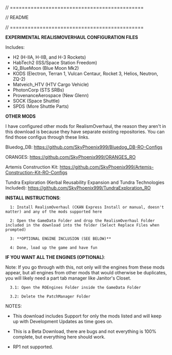 //  =============================================

//  README

//  ============================================= 


**EXPERIMENTAL REALISMOVERHAUL CONFIGURATION FILES**

Includes:

- H2 (H-IIA, H-IIB, and H-3 Rockets)
- HabTech2 (ISS/Space Station Freedom)
- IQ_BlueMoon (Blue Moon Mk2)
- KODS (Electron, Terran 1, Vulcan Centaur, Rocket 3, Helios, Neutron, ZQ-2)
- Matveich_HTV (HTV Cargo Vehicle)
- PhotonCorp (STS SRBs)
- ProvenanceAerospace (New Glenn)
- SOCK (Space Shuttle)
- SPDS (More Shuttle Parts)

  

**OTHER MODS**

I have configured other mods for RealismOverhaul, the reason they aren't in this download is because they have separate existing repositories.
You can find those configus through these links.

Bluedog_DB: https://github.com/SkyPhoenix999/Bluedog_DB-RO-Configs

ORANGES: https://github.com/SkyPhoenix999/ORANGES_RO

Artemis Construction Kit: https://github.com/SkyPhoenix999/Artemis-Construction-Kit-RO-Configs

Tundra Exploration (Kerbal Reusability Expansion and Tundra Technologies Included): https://github.com/SkyPhoenix999/TundraExploration_RO
  


**INSTALL INSTRUCTIONS**:

	  1: Install RealismOverhaul (CKAN Express Install or manual, doesn't matter) and any of the mods supported here
 
	  2: Open the GameData Folder and drop the RealismOverhaul Folder included in the download into the folder (Select Replace Files when prompted)
  
	  3: **OPTIONAL ENGINE INCLUSION (SEE BELOW)**
  
	  4: Done, load up the game and have fun



**IF YOU WANT ALL THE ENGINES (OPTIONAL)**:

Note: If you go through with this, not only will the engines from these mods appear, but all engines from other mods that would otherwise be duplicates, you will likely need a part tab manager like Janitor's Closet.
  
	  3.1: Open the ROEngines Folder inside the GameData Folder
  
	  3.2: Delete the PatchManager Folder


NOTES:

- This download includes Support for only the mods listed and will keep up with Development Updates as time goes on.

- This is a Beta Download, there are bugs and not everything is 100% complete, but everything here should work.

- RP1 not supported.
